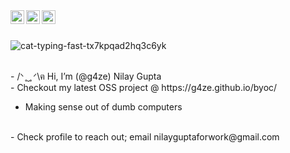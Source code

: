 <a href="https://www.instagram.com/gnilay_/">
  <img align="left" alt="Nilay's Instagram" width="22px" src="https://raw.githubusercontent.com/hussainweb/hussainweb/main/icons/instagram.png" />
</a>
<a href="https://twitter.com/guptanilay1">
  <img align="left" alt="Nilay Gupta | Twitter" width="22px" src="https://imgs.search.brave.com/dRbpdO_Wcdu-XtM2uZyc1VWgL0JRQ0FgrdBWoQAkzJA/rs:fit:860:0:0:0/g:ce/aHR0cHM6Ly9mcmVl/cG5nbG9nby5jb20v/aW1hZ2VzL2FsbF9p/bWcvMTY5MTgzMjU4/MXR3aXR0ZXIteC1p/Y29uLXBuZy5wbmc" />
</a>
<a href="https://www.linkedin.com/in/nilay-gupta-3003/">
  <img align="left" alt="Nilay Gupta" width="22px" src="https://imgs.search.brave.com/70FzGCRqugSigDxF9ZwLkxhshSoJWi5xpiFZgPolY4k/rs:fit:860:0:0:0/g:ce/aHR0cHM6Ly91cGxv/YWQud2lraW1lZGlh/Lm9yZy93aWtpcGVk/aWEvY29tbW9ucy84/LzgxL0xpbmtlZElu/X2ljb24uc3Zn" />
</a>
<br>
<br>

![cat-typing-fast-tx7kpqad2hq3c6yk](https://github.com/user-attachments/assets/809c02c8-07cd-4b92-8eb8-7c38bfb585f9)

<br>
- /ᐠ ̥  ̮  ̥ ᐟ\ฅ Hi, I’m (@g4ze) Nilay Gupta
<br>
- Checkout my latest OSS project @ https://g4ze.github.io/byoc/

- Making sense out of dumb computers
<br>
- Check profile to reach out; email nilayguptaforwork@gmail.com

